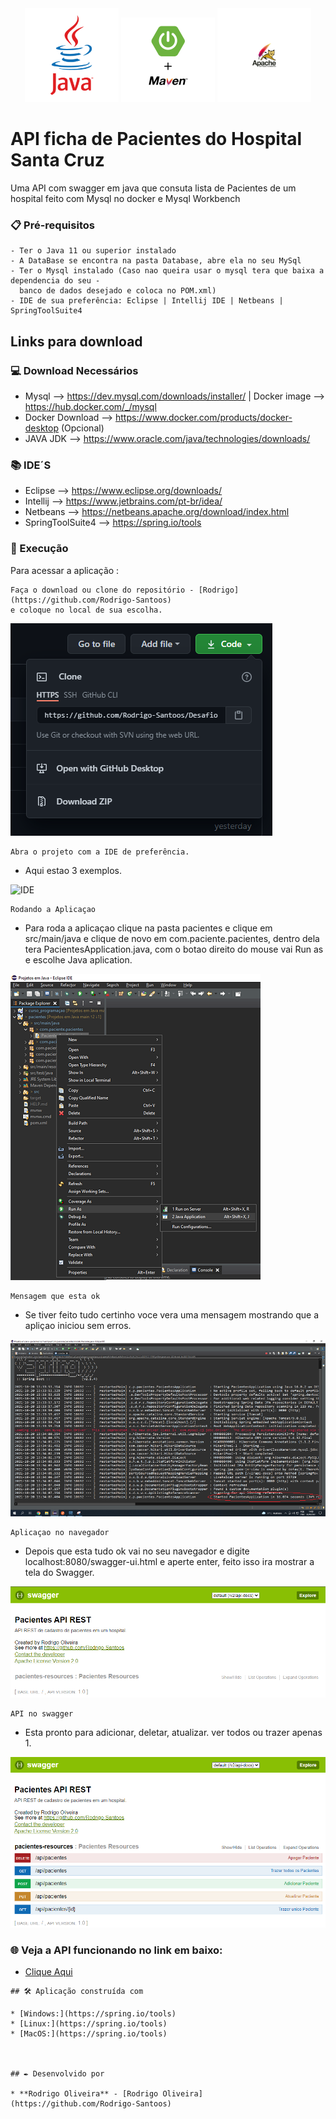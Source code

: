 <div align="center">
<img src="imagens/logoJava.png"  width="150" >
<img src="imagens/spring.png"  width="150" >
<img src="imagens/apache-tomcat.jpg"  width="150" >
</div>

# API ficha de Pacientes do Hospital Santa Cruz
 Uma API com swagger em java que consuta lista de Pacientes de um hospital feito com Mysql no docker e Mysql Workbench
 
### 📋 Pré-requisitos

```
- Ter o Java 11 ou superior instalado
- A DataBase se encontra na pasta Database, abre ela no seu MySql
- Ter o Mysql instalado (Caso nao queira usar o mysql tera que baixa a dependencia do seu -
  banco de dados desejado e coloca no POM.xml) 
- IDE de sua preferência: Eclipse | Intellij IDE | Netbeans | SpringToolSuite4
```
## Links para download
### 💻 Download Necessários 
- Mysql --> https://dev.mysql.com/downloads/installer/  | Docker image --> https://hub.docker.com/_/mysql <br>
- Docker Download --> https://www.docker.com/products/docker-desktop  (Opcional) <br>
- JAVA JDK --> https://www.oracle.com/java/technologies/downloads/ <br>

### 📚 IDE´S
- Eclipse --> https://www.eclipse.org/downloads/ <br>
- Intellij --> https://www.jetbrains.com/pt-br/idea/ <br>
- Netbeans --> https://netbeans.apache.org/download/index.html <br>
- SpringToolSuite4 --> https://spring.io/tools

### 🔧 Execução

Para acessar a aplicação :
```
Faça o download ou clone do repositório - [Rodrigo](https://github.com/Rodrigo-Santoos)
e coloque no local de sua escolha.
```

![git](https://github.com/Rodrigo-Santoos/Desafio-Academia-Capgemini-2-Parte/blob/main/Capturar.PNG)


```
Abra o projeto com a IDE de preferência.
```
* Aqui estao 3 exemplos.

![IDE](https://github.com/Rodrigo-Santoos/API-ficha-de-Pacientes/blob/main/imagens/IDE%C2%B4s.PNG)

```
Rodando a Aplicaçao
```
* Para roda a aplicaçao clique na pasta pacientes e clique em src/main/java e clique de novo em
com.paciente.pacientes, dentro dela tera PacientesApplication.java, com o botao direito do mouse 
vai Run as e escolhe Java aplication.

![IDE](https://github.com/Rodrigo-Santoos/API-ficha-de-Pacientes/blob/main/imagens/rodando.png)
```
Mensagem que esta ok
```
* Se tiver feito tudo certinho voce vera uma mensagem mostrando que a apliçao iniciou sem erros.

![IDE](https://github.com/Rodrigo-Santoos/API-ficha-de-Pacientes/blob/main/imagens/iniciado.png)

```
Aplicaçao no navegador
```
* Depois que esta tudo ok vai no seu navegador e digite localhost:8080/swagger-ui.html e aperte enter, feito isso ira mostrar a tela do Swagger.

![IDE](https://github.com/Rodrigo-Santoos/API-ficha-de-Pacientes/blob/main/imagens/swagger.png)

```
API no swagger
```
* Esta pronto para adicionar, deletar, atualizar. ver todos ou trazer apenas 1.

![IDE](https://github.com/Rodrigo-Santoos/API-ficha-de-Pacientes/blob/main/imagens/api.png)

### 🌐 Veja a API funcionando no link em baixo:
- <a href="https://apirest-pacientes.herokuapp.com/swagger-ui.html#/" target="_blank" rel="external">Clique Aqui</a>

```
## 🛠️ Aplicação construída com 

* [Windows:](https://spring.io/tools)
* [Linux:](https://spring.io/tools) 
* [MacOS:](https://spring.io/tools)



## ✒️ Desenvolvido por

* **Rodrigo Oliveira** - [Rodrigo Oliveira](https://github.com/Rodrigo-Santoos)
